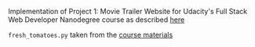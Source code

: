
Implementation of Project 1: Movie Trailer Website for Udacity's Full Stack Web Developer Nanodegree course as described [here](https://www.udacity.com/wiki/nd004)



`fresh_tomatoes.py` taken from the [course materials](https://www.udacity.com/wiki/nd004)


